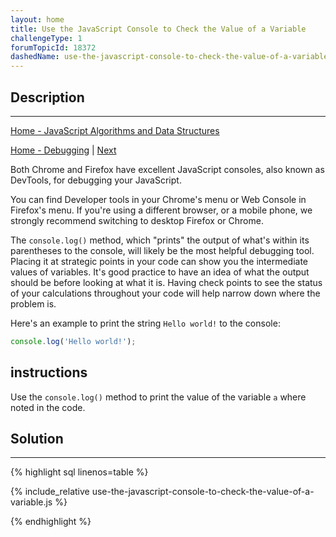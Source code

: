 ```yaml
---
layout: home
title: Use the JavaScript Console to Check the Value of a Variable
challengeType: 1
forumTopicId: 18372
dashedName: use-the-javascript-console-to-check-the-value-of-a-variable
---
```


<div class="row">
<div class="columnStmt" markdown="1">

## Description
------

[Home - JavaScript Algorithms and Data Structures](../../02-javascript-algorithms-and-data-structures/README.md)

[Home - Debugging](../debugging/README.md)  | [Next](./understanding-the-differences-between-the-freecodecamp-and-browser-console.md) 

Both Chrome and Firefox have excellent JavaScript consoles, also known as DevTools, for debugging your JavaScript.

You can find Developer tools in your Chrome's menu or Web Console in Firefox's menu. If you're using a different browser, or a mobile phone, we strongly recommend switching to desktop Firefox or Chrome.

The `console.log()` method, which "prints" the output of what's within its parentheses to the console, will likely be the most helpful debugging tool. Placing it at strategic points in your code can show you the intermediate values of variables. It's good practice to have an idea of what the output should be before looking at what it is. Having check points to see the status of your calculations throughout your code will help narrow down where the problem is.

Here's an example to print the string `Hello world!` to the console:

```js
console.log('Hello world!');
```

##  instructions 

Use the `console.log()` method to print the value of the variable `a` where noted in the code.

</div>
<div class="columnSol" markdown="1">

## Solution
------

{% highlight sql linenos=table %}

{% include_relative use-the-javascript-console-to-check-the-value-of-a-variable.js %}

{% endhighlight %}

</div>
</div>


